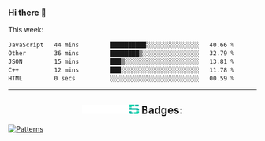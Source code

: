 ### Hi there 👋

This week:
<!--START_SECTION:waka-->

```txt
JavaScript   44 mins         ██████████░░░░░░░░░░░░░░░   40.66 %
Other        36 mins         ████████▒░░░░░░░░░░░░░░░░   32.79 %
JSON         15 mins         ███▒░░░░░░░░░░░░░░░░░░░░░   13.81 %
C++          12 mins         ███░░░░░░░░░░░░░░░░░░░░░░   11.78 %
HTML         0 secs          ░░░░░░░░░░░░░░░░░░░░░░░░░   00.59 %
```

<!--END_SECTION:waka-->

---

<h2 style="text-align:center; font-weight: bold;" align="center"><img src="https://github.com/layer5io/layer5/blob/master/.github/assets/images/layer5/layer5-light-no-trim.svg" width="115px"> Badges: </h2>

<a href= "https://meshery.layer5.io/user/04079145-d65d-4d0f-a40e-533d358bea83?tab=badges"><img height="224px" src = "https://badges.layer5.io/assets/badges/patterns/patterns.png" alt = "Patterns" /></a>
